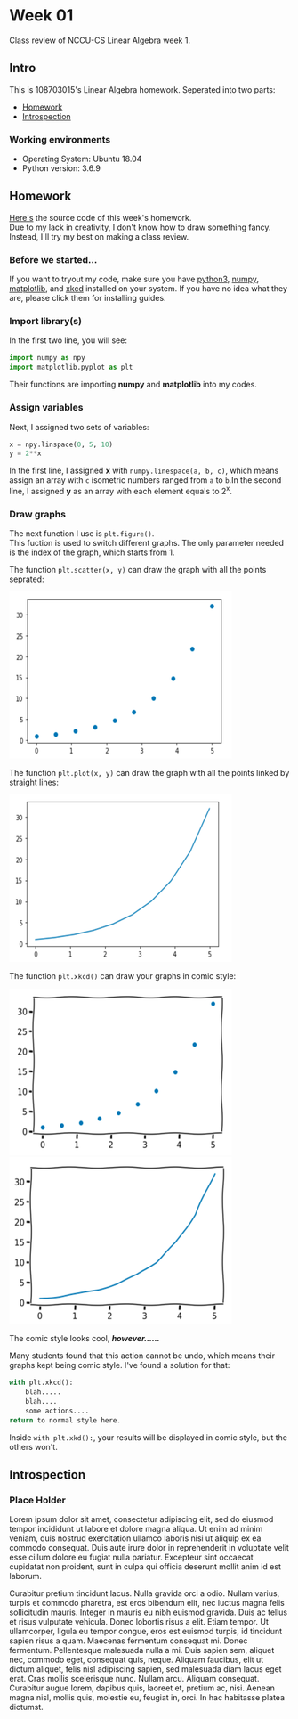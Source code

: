 # Week 01

Class review of NCCU-CS Linear Algebra week 1.

## Intro

This is 108703015's Linear Algebra homework. Seperated into two parts:

 - [Homework](https://github.com/dark9ive/Linear_Algebra-HW/tree/master/week01#homework)
 - [Introspection](https://github.com/dark9ive/Linear_Algebra-HW/tree/master/week01#introspection)

### Working environments

 - Operating System: Ubuntu 18.04
 - Python version: 3.6.9

## Homework

[Here's](https://github.com/dark9ive/Linear_Algebra-HW/blob/master/week01/homework01.py) the source code of this week's homework.  
Due to my lack in creativity, I don't know how to draw something fancy. Instead, I'll try my best on making a class review.

### Before we started...

If you want to tryout my code, make sure you have [python3](https://wiki.python.org/moin/BeginnersGuide/Download), [numpy](https://www.scipy.org/install.html), [matplotlib](https://matplotlib.org/users/installing.html), and [xkcd](https://xkcd.com/1654/) installed on your system. If you have no idea what they are, please click them for installing guides.

### Import library(s)

In the first two line, you will see:

```python
import numpy as npy
import matplotlib.pyplot as plt
```

Their functions are importing **numpy** and **matplotlib** into my codes.  

### Assign variables

Next, I assigned two sets of variables:

```python
x = npy.linspace(0, 5, 10)
y = 2**x 
```

In the first line, I assigned **x** with `numpy.linespace(a, b, c)`, which means assign an array with `c` isometric numbers ranged from `a` to `b`.In the second line, I assigned **y** as an array with each element equals to 2<sup>x</sup>.  

### Draw graphs

The next function I use is `plt.figure()`.  
This fuction is used to switch different graphs. The only parameter needed is the index of the graph, which starts from 1.  
  
The function `plt.scatter(x, y)` can draw the graph with all the points seprated:  

<img id="figure01" src="https://github.com/dark9ive/Linear_Algebra-HW/blob/master/week01/pics/figure01.png" width="400" height="300">

The function `plt.plot(x, y)` can draw the graph with all the points linked by straight lines:  

<img id="figure02" src="https://github.com/dark9ive/Linear_Algebra-HW/blob/master/week01/pics/figure02.png" width="400" height="300">

The function `plt.xkcd()` can draw your graphs in comic style:  

<img id="figure03" src="https://github.com/dark9ive/Linear_Algebra-HW/blob/master/week01/pics/figure03.png" width="400" height="300"><img id="figure04" src="https://github.com/dark9ive/Linear_Algebra-HW/blob/master/week01/pics/figure04.png" width="400" height="300">

The comic style looks cool, ***however......***  
  
Many students found that this action cannot be undo, which means their graphs kept being comic style. I've found a solution for that:

```python
with plt.xkcd():
    blah.....
    blah....
    some actions....
return to normal style here. 
```

Inside `with plt.xkd():`, your results will be displayed in comic style, but the others won't.  

## Introspection
### Place Holder
Lorem ipsum dolor sit amet, consectetur adipiscing elit, sed do eiusmod tempor incididunt ut labore et dolore magna aliqua. Ut enim ad minim veniam, quis nostrud exercitation ullamco laboris nisi ut aliquip ex ea commodo consequat. Duis aute irure dolor in reprehenderit in voluptate velit esse cillum dolore eu fugiat nulla pariatur. Excepteur sint occaecat cupidatat non proident, sunt in culpa qui officia deserunt mollit anim id est laborum.  
  
Curabitur pretium tincidunt lacus. Nulla gravida orci a odio. Nullam varius, turpis et commodo pharetra, est eros bibendum elit, nec luctus magna felis sollicitudin mauris. Integer in mauris eu nibh euismod gravida. Duis ac tellus et risus vulputate vehicula. Donec lobortis risus a elit. Etiam tempor. Ut ullamcorper, ligula eu tempor congue, eros est euismod turpis, id tincidunt sapien risus a quam. Maecenas fermentum consequat mi. Donec fermentum. Pellentesque malesuada nulla a mi. Duis sapien sem, aliquet nec, commodo eget, consequat quis, neque. Aliquam faucibus, elit ut dictum aliquet, felis nisl adipiscing sapien, sed malesuada diam lacus eget erat. Cras mollis scelerisque nunc. Nullam arcu. Aliquam consequat. Curabitur augue lorem, dapibus quis, laoreet et, pretium ac, nisi. Aenean magna nisl, mollis quis, molestie eu, feugiat in, orci. In hac habitasse platea dictumst.
